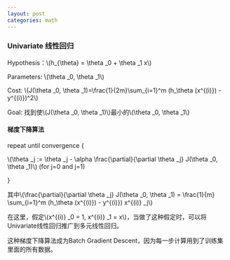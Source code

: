 ```yaml
---
layout: post
categories: math
---
```


### Univariate 线性回归

Hypothesis：\\(h_{\\theta} = \\theta _0 + \\theta _1 x\\)

Parameters: \\(\\theta _0, \\theta _1\\)

Cost: \\(J(\\theta \_0, \\theta \_1)=\\frac{1}{2m}\\sum_{i=1}^m (h_\\theta (x^{(i)}) - y^{(i)})^2\\)

Goal: 找到使\\(J(\\theta \_0, \\theta \_1)\\)最小的\\(\\theta \_0, \\theta \_1\\)

#### 梯度下降算法

repeat until convergence {

\\(\\theta _j := \\theta _j - \\alpha \\frac{\\partial}{\\partial \\theta _j} J(\\theta \_0, \\theta \_1)\\)  (for j=0 and j=1)

}

其中\\(\\frac{\\partial}{\\partial \\theta _j} J(\\theta \_0, \\theta \_1) = \\frac{1}{m} \\sum\_{i=1}^m (h\_\\theta (x^{(i)}) - y^{(i)}) x^{(i)} _j\\)

在这里，假定\\(x^{(i)} _0 = 1, x^{(i)} _1 = x\\)，当做了这种假定时，可以将Univariate线性回归推广到多元线性回归。

这种梯度下降算法成为Batch Gradient Descent，因为每一步计算用到了训练集里面的所有数据。